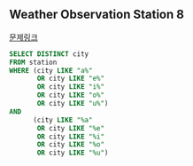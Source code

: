## Weather Observation Station 8
[문제링크](https://www.hackerrank.com/challenges/weather-observation-station-8/problem?isFullScreen=true)
```sql
SELECT DISTINCT city
FROM station
WHERE (city LIKE "a%"
       OR city LIKE "e%"
       OR city LIKE "i%"
       OR city LIKE "o%"
       OR city LIKE "u%")
AND
      (city LIKE "%a"
       OR city LIKE "%e"
       OR city LIKE "%i"
       OR city LIKE "%o"
       OR city LIKE "%u")
```
